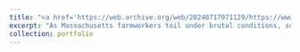 ```yaml
---
title: "<a href='https://web.archive.org/web/20240717071129/https://www.bostonglobe.com/2024/07/10/metro/farmworker-legislation-mass/' target='_blank'>‘There is tremendous fear.’</a>"
excerpt: "As Massachusetts farmworkers toil under brutal conditions, some push for legislative change. <br /> <br/><img src='/images/farmworkers_image.jpg'>"
collection: portfolio
--- 
```

